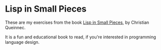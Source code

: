 # Lisp in Small Pieces

These are my exercises from the book [Lisp in Small Pieces][1], by Christian
Queinnec.

It is a fun and educational book to read, if you're interested in programming
language design.

[1]: http://www.amazon.com/Lisp-Small-Pieces-Christian-Queinnec/dp/0521545668
